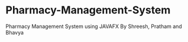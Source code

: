 # Pharmacy-Management-System

Pharmacy Management System using JAVAFX
By Shreesh, Pratham and Bhavya

